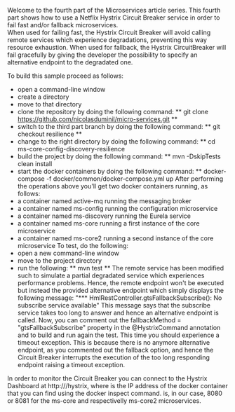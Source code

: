 Welcome to the fourth part of the Microservices article series. This fourth part shows how to use a 
Netflix Hystrix Circuit Breaker service in order to fail fast and/or fallback microservices.  
When used for failing fast, the Hystrix Circuit Breaker will avoid calling remote services which
experience degradations, preventing this way resource exhaustion.
When used for fallback, the Hystrix CircuitBreaker will fail gracefully by giving the developer
the possibility to specify an alternative endpoint to the degradated one.

To build this sample proceed as follows:
  - open a command-line window
  - create a directory
  - move to that directory
  - clone the repository by doing the following command:
      ** git clone https://github.com/nicolasduminil/micro-services.git **
  - switch to the third part branch by doing the following command:
      ** git checkout resilience **
  - change to the right directory by doing the following command:
      ** cd ms-core-config-discovery-resilience
  - build the project by doing the following command:
      ** mvn -DskipTests clean install
  - start the docker containers by doing the following command:
      ** docker-compose -f docker/common/docker-compose.yml up
After performing the operations above you'll get two docker containers running, as follows:
  - a container named active-mq running the messaging broker
  - a container named ms-config running the configuration microservice
  - a container named ms-discovery running the Eurela service
  - a container named ms-core running a first instance of the core microservice
  - a container named ms-core2 running a second instance of the core microservice
To test, do the following:
  - open a new command-line window
  - move to the project directory
  - run the following:
    ** mvn test **
The remote service has been modified such to simulate a partial degradated service which experiences
performance problems. Hence, the remote endpoint won't be executed but instead the provided alternative
endpoint which simply displays the following message:
"*** HmlRestController.gtsFallbackSubscribe(): No subscribe service available"
This message says that the subscribe service takes too long to answer and hence
an alternative endpoint is called.
Now, you can comment out the fallbackMethod = "gtsFallbackSubscribe" property in the @HystrixCommand
annotation and to build and run again the test. This time you should experience a timeout exception.
This is because there is no anymore alternative endpoint, as you commented out the fallback option, and
hence the Circuit Breaker interrupts the execution of the too long responding endpoint raising a timeout exception.

In order to monitor the Circuit Breaker you can connect to the Hystrix Dashboard at 
http://<service-ip-address><service-tcp-port>/hystrix, where <service-ip-address> is the IP address of the
docker container that you can find using the docker inspect command. <service-tcp-port> is, in our case,
8080 or 8081 for the ms-core and respectivelly ms-core2 microservices.

